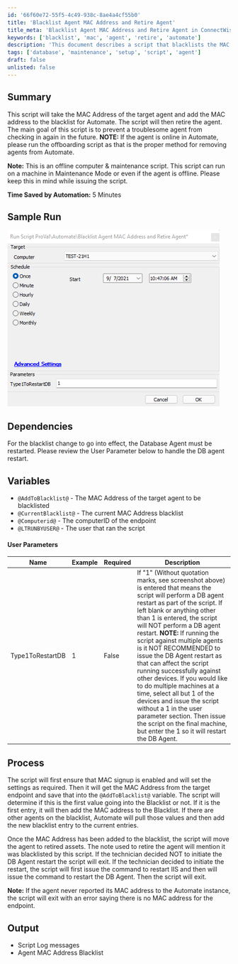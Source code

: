 ```yaml
---
id: '66f60e72-55f5-4c49-938c-8ae4a4cf55b0'
title: 'Blacklist Agent MAC Address and Retire Agent'
title_meta: 'Blacklist Agent MAC Address and Retire Agent in ConnectWise Automate'
keywords: ['blacklist', 'mac', 'agent', 'retire', 'automate']
description: 'This document describes a script that blacklists the MAC address of a specified agent in ConnectWise Automate and subsequently retires the agent. It is designed to prevent troublesome agents from checking in again, particularly useful for offline or maintenance mode agents. The script details dependencies, variables, user parameters, and the process for executing the blacklist and retirement actions.'
tags: ['database', 'maintenance', 'setup', 'script', 'agent']
draft: false
unlisted: false
---
```

## Summary

This script will take the MAC Address of the target agent and add the MAC address to the blacklist for Automate. The script will then retire the agent. The main goal of this script is to prevent a troublesome agent from checking in again in the future. **NOTE:** If the agent is online in Automate, please run the offboarding script as that is the proper method for removing agents from Automate.

**Note:** This is an offline computer & maintenance script. This script can run on a machine in Maintenance Mode or even if the agent is offline. Please keep this in mind while issuing the script.

**Time Saved by Automation:** 5 Minutes

## Sample Run

![Sample Run](../../../static/img/Blacklist-Agent-MAC-Address-and-Retire-Agent/image_1.png)

## Dependencies

For the blacklist change to go into effect, the Database Agent must be restarted. Please review the User Parameter below to handle the DB agent restart.

## Variables

- `@AddToBlacklist@` - The MAC Address of the target agent to be blacklisted
- `@CurrentBlacklist@` - The current MAC Address blacklist
- `@Computerid@` - The computerID of the endpoint
- `@LTRUNBYUSER@` - The user that ran the script

#### User Parameters

| Name                  | Example | Required | Description |
|-----------------------|---------|----------|-------------|
| Type1ToRestartDB      | 1       | False    | If "1" (Without quotation marks, see screenshot above) is entered that means the script will perform a DB agent restart as part of the script. If left blank or anything other than 1 is entered, the script will NOT perform a DB agent restart. **NOTE:** If running the script against multiple agents is it NOT RECOMMENDED to issue the DB Agent restart as that can affect the script running successfully against other devices. If you would like to do multiple machines at a time, select all but 1 of the devices and issue the script without a 1 in the user parameter section. Then issue the script on the final machine, but enter the 1 so it will restart the DB Agent. |

## Process

The script will first ensure that MAC signup is enabled and will set the settings as required. Then it will get the MAC Address from the target endpoint and save that into the `@AddToBlacklist@` variable. The script will determine if this is the first value going into the Blacklist or not. If it is the first entry, it will then add the MAC address to the Blacklist. If there are other agents on the blacklist, Automate will pull those values and then add the new blacklist entry to the current entries.

Once the MAC Address has been added to the blacklist, the script will move the agent to retired assets. The note used to retire the agent will mention it was blacklisted by this script. If the technician decided NOT to initiate the DB Agent restart the script will exit. If the technician decided to initiate the restart, the script will first issue the command to restart IIS and then will issue the command to restart the DB Agent. Then the script will exit.

**Note:** If the agent never reported its MAC address to the Automate instance, the script will exit with an error saying there is no MAC address for the endpoint.

## Output

- Script Log messages
- Agent MAC Address Blacklist






